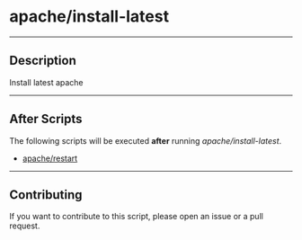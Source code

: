 # apache/install-latest

----

## Description

Install latest apache

----

## After Scripts

The following scripts will be executed **after** running *apache/install-latest*.

- [apache/restart](http://github.com/bigband-repertoire/apache/restart)

----

## Contributing

If you want to contribute to this script, please open an issue or a pull request.
